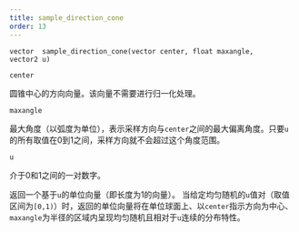 ```yaml
---
title: sample_direction_cone
order: 13
---
```

`vector  sample_direction_cone(vector center, float maxangle, vector2 u)`

`center`

圆锥中心的方向向量。该向量不需要进行归一化处理。

`maxangle`

最大角度（以弧度为单位），表示采样方向与`center`之间的最大偏离角度。只要`u`的所有取值在0到1之间，采样方向就不会超过这个角度范围。

`u`

介于0和1之间的一对数字。

返回一个基于`u`的单位向量（即长度为1的向量）。
当给定均匀随机的`u`值对（取值区间为`[0,1)`）时，返回的单位向量将在单位球面上、以`center`指示方向为中心、`maxangle`为半径的区域内呈现均匀随机且相对于`u`连续的分布特性。
